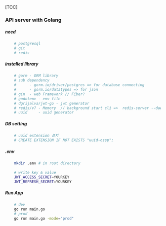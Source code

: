[TOC]

### API server with Golang

##### need 
```bash
    # postgresql
    # git
    # redis
```

##### installed library

```bash
    # gorm - ORM library
    # sub dependency
    #      - gorm.io/driver/postgres => for database connecting
    #      - gorm.io/datatypes => for json
    # gin  - web Framework // Fiber?
    # godotenv - env file
    # dgrijalva/jwt-go - jwt generator
    # redis/v7 - Memory  // background start cli =>  redis-server --daemonize yes
    # uuid     - uuid generator
```

##### DB setting 
```bash
    # uuid extension 설치
    # CREATE EXTENSION IF NOT EXISTS "uuid-ossp";
```

##### .env 

```bash
    mkdir .env # in root directory
    
    # write key & value
    JWT_ACCESS_SECRET=YOURKEY
    JWT_REFRESH_SECRET=YOURKEY

```


##### Run App
```bash
    # dev
    go run main.go
    # prod
    go run main.go -mode="prod"
```
